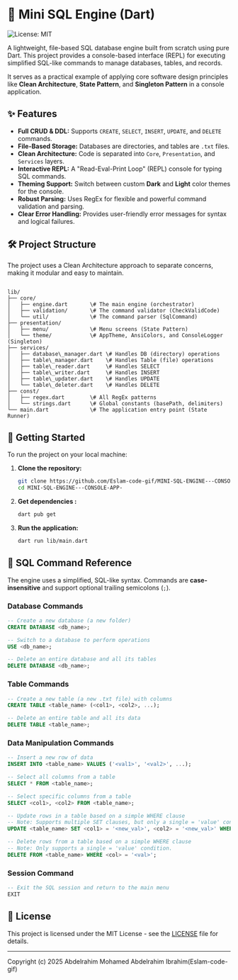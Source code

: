 
# 🚀 Mini SQL Engine (Dart)

![License: MIT](https://img.shields.io/badge/License-MIT-yellow.svg)

A lightweight, file-based SQL database engine built from scratch using pure Dart. This project provides a console-based interface (REPL) for executing simplified SQL-like commands to manage databases, tables, and records.

It serves as a practical example of applying core software design principles like **Clean Architecture**, **State Pattern**, and **Singleton Pattern** in a console application.

## ✨ Features

* **Full CRUD & DDL:** Supports `CREATE`, `SELECT`, `INSERT`, `UPDATE`, and `DELETE` commands.
* **File-Based Storage:** Databases are directories, and tables are `.txt` files.
* **Clean Architecture:** Code is separated into `Core`, `Presentation`, and `Services` layers.
* **Interactive REPL:** A "Read-Eval-Print Loop" (REPL) console for typing SQL commands.
* **Theming Support:** Switch between custom **Dark** and **Light** color themes for the console.
* **Robust Parsing:** Uses RegEx for flexible and powerful command validation and parsing.
* **Clear Error Handling:** Provides user-friendly error messages for syntax and logical failures.

## 🛠️ Project Structure

The project uses a Clean Architecture approach to separate concerns, making it modular and easy to maintain.

```

lib/
├── core/
│   ├── engine.dart       \# The main engine (orchestrator)
│   ├── validation/       \# The command validator (CheckValidCode)
│   └── util/             \# The command parser (SqlCommand)
├── presentation/
│   ├── menu/             \# Menu screens (State Pattern)
│   └── theme/            \# AppTheme, AnsiColors, and ConsoleLogger (Singleton)
├── services/
│   ├── database\_manager.dart \# Handles DB (directory) operations
│   ├── table\_manager.dart    \# Handles Table (file) operations
│   ├── table\_reader.dart     \# Handles SELECT
│   ├── table\_writer.dart     \# Handles INSERT
│   ├── table\_updater.dart    \# Handles UPDATE
│   └── table\_deleter.dart    \# Handles DELETE
├── const/
│   ├── regex.dart        \# All RegEx patterns
│   └── strings.dart      \# Global constants (basePath, delimiters)
└── main.dart             \# The application entry point (State Runner)

````

## 🚀 Getting Started

To run the project on your local machine:

1.  **Clone the repository:**
    ```sh
    git clone https://github.com/Eslam-code-gif/MINI-SQL-ENGINE---CONSOLE-APP-.git
    cd MINI-SQL-ENGINE---CONSOLE-APP-
    ```

2.  **Get dependencies :**
    ```sh
    dart pub get
    ```

3.  **Run the application:**
    ```sh
    dart run lib/main.dart
    ```

## 📖 SQL Command Reference

The engine uses a simplified, SQL-like syntax. Commands are **case-insensitive** and support optional trailing semicolons (`;`).

### Database Commands

```sql
-- Create a new database (a new folder)
CREATE DATABASE <db_name>;

-- Switch to a database to perform operations
USE <db_name>;

-- Delete an entire database and all its tables
DELETE DATABASE <db_name>;
````

### Table Commands

```sql
-- Create a new table (a new .txt file) with columns
CREATE TABLE <table_name> (<col1>, <col2>, ...);

-- Delete an entire table and all its data
DELETE TABLE <table_name>;
```

### Data Manipulation Commands

```sql
-- Insert a new row of data
INSERT INTO <table_name> VALUES ('<val1>', '<val2>', ...);

-- Select all columns from a table
SELECT * FROM <table_name>;

-- Select specific columns from a table
SELECT <col1>, <col2> FROM <table_name>;

-- Update rows in a table based on a simple WHERE clause
-- Note: Supports multiple SET clauses, but only a single = 'value' condition.
UPDATE <table_name> SET <col1> = '<new_val>', <col2> = '<new_val>' WHERE <col> = '<val>';

-- Delete rows from a table based on a simple WHERE clause
-- Note: Only supports a single = 'value' condition.
DELETE FROM <table_name> WHERE <col> = '<val>';
```

### Session Command

```sql
-- Exit the SQL session and return to the main menu
EXIT
```

## 📄 License

This project is licensed under the MIT License - see the [LICENSE](https://www.google.com/search?q=LICENSE) file for details.

-----

Copyright (c) 2025 Abdelrahim Mohamed Abdelrahim Ibrahim(Eslam-code-gif)

